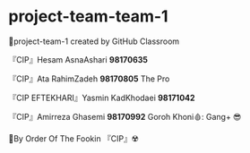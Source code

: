 # project-team-team-1
🚩project-team-1 created by GitHub Classroom
<p >『CIP』Hesam AsnaAshari <b>98170635</b></p>
<p>『CIP』Ata RahimZadeh <b>98170805</b> The Pro </p>
<p>『CIP EFTEKHARI』Yasmin KadKhodaei <b>98171042</b></p>
<p >『CIP』Amirreza Ghasemi <b>98170992</b> Goroh Khoni🩸: Gang+ 😎</p>
<p>🚩By Order Of The Fookin 『CIP』☢️ </p>
